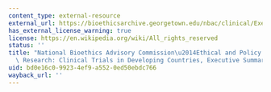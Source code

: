 ```yaml
---
content_type: external-resource
external_url: https://bioethicsarchive.georgetown.edu/nbac/clinical/ExecSum.pdf
has_external_license_warning: true
license: https://en.wikipedia.org/wiki/All_rights_reserved
status: ''
title: "National Bioethics Advisory Commission\u2014Ethical and Policy Issues in International\
  \ Research: Clinical Trials in Developing Countries, Executive Summary (PDF)"
uid: bd0e16c0-9923-4ef9-a552-0ed50ebdc766
wayback_url: ''
---
```

